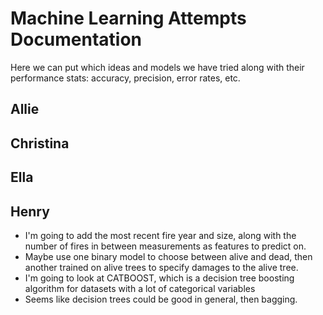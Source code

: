 # Machine Learning Attempts Documentation
Here we can put which ideas and models we have tried along with their performance stats:
accuracy, precision, error rates, etc.  


## Allie

## Christina 

## Ella

## Henry 
- I'm going to add the most recent fire year and size, along with the number of fires in between measurements as features to predict on. 
- Maybe use one binary model to choose between alive and dead, then another trained on alive trees to specify damages to the alive tree.  
- I'm going to look at CATBOOST, which is a decision tree boosting algorithm for datasets with a lot of categorical variables
- Seems like decision trees could be good in general, then bagging.  


